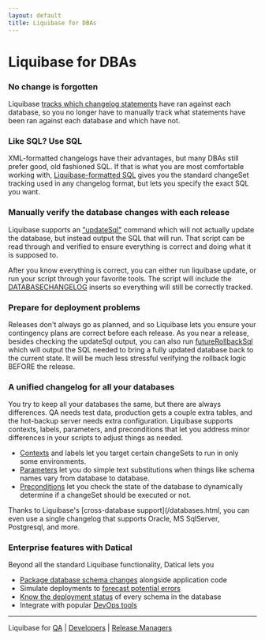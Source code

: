 ```yaml
---
layout: default
title: Liquibase for DBAs
---
```


# Liquibase for DBAs #

### No change is forgotten

Liquibase [tracks which changelog statements](documentation/databasechangelog.html) have ran against each database, so you no longer have to manually track what statements have been ran against each database and which have not.

### Like SQL? Use SQL

XML-formatted changelogs have their advantages, but many DBAs still prefer good, old fashioned SQL. If that is what you are most comfortable working with, [Liquibase-formatted SQL](documentation/sql_format.html) gives you the standard changeSet tracking used in any changelog format, but lets you specify the exact SQL you want.

### Manually verify the database changes with each release

Liquibase supports an ["updateSql"](documentation/sql_output.html) command which will not actually update the database, but instead output the SQL that will run. That script can be read through and verified to ensure everything is correct and doing what it is supposed to.

After you know everything is correct, you can either run liquibase update, or run your script through your favorite tools. The script will include the [DATABASECHANGELOG](documentation/databasechangelog_table.html) inserts so everything will still be correctly tracked.

### Prepare for deployment problems

Releases don't always go as planned, and so Liquibase lets you ensure your contingency plans are correct before each release. As you near a release, besides checking the updateSql output, you can also run [futureRollbackSql](documentation/rollback.html) which will output the SQL needed to bring a fully updated database back to the current state. It will be much less stressful verifying the rollback logic BEFORE the release.

### A unified changelog for all your databases

You try to keep all your databases the same, but there are always differences. QA needs test data, production gets a couple extra tables, and the hot-backup server needs extra configuration. Liquibase supports contexts, labels, parameters, and preconditions that let you address minor differences in your scripts to adjust things as needed.

* [Contexts](/documentation/contexts.html) and labels let you target certain changeSets to run in only some environments.
* [Parameters](/documentation/changelog_parameters.html) let you do simple text substitutions when things like schema names vary from database to database.
* [Preconditions](/documentation/preconditions.html) let you check the state of the database to dynamically determine if a changeSet should be executed or not.

Thanks to Liquibase's [cross-database support](/databases.html, you can even use a single changelog that supports Oracle, MS SqlServer, Postgresql, and more.

### Enterprise features with Datical

Beyond all the standard Liquibase functionality, Datical lets you

* [Package database schema changes](http://www.datical.com/product/packaging-intelligence/) alongside application code
* Simulate deployments to [forecast potential errors](http://www.datical.com/product/validation-intelligence/)
* [Know the deployment status](http://www.datical.com/product/management-intelligence/) of every schema in the database
* Integrate with popular [DevOps tools](http://www.datical.com/integrations/)


---

Liquibase for [QA](/qa.html) \| [Developers](/developer.html) \| [Release Managers](/release_manager.html)